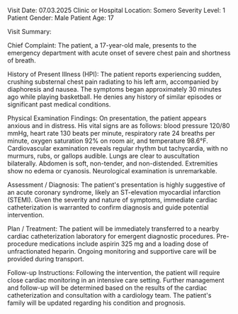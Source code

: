 Visit Date: 07.03.2025
Clinic or Hospital Location: Somero
Severity Level: 1
Patient Gender: Male
Patient Age: 17

Visit Summary:

Chief Complaint: The patient, a 17-year-old male, presents to the emergency department with acute onset of severe chest pain and shortness of breath.

History of Present Illness (HPI): The patient reports experiencing sudden, crushing substernal chest pain radiating to his left arm, accompanied by diaphoresis and nausea. The symptoms began approximately 30 minutes ago while playing basketball. He denies any history of similar episodes or significant past medical conditions.

Physical Examination Findings: On presentation, the patient appears anxious and in distress. His vital signs are as follows: blood pressure 120/80 mmHg, heart rate 130 beats per minute, respiratory rate 24 breaths per minute, oxygen saturation 92% on room air, and temperature 98.6°F. Cardiovascular examination reveals regular rhythm but tachycardia, with no murmurs, rubs, or gallops audible. Lungs are clear to auscultation bilaterally. Abdomen is soft, non-tender, and non-distended. Extremities show no edema or cyanosis. Neurological examination is unremarkable.

Assessment / Diagnosis: The patient's presentation is highly suggestive of an acute coronary syndrome, likely an ST-elevation myocardial infarction (STEMI). Given the severity and nature of symptoms, immediate cardiac catheterization is warranted to confirm diagnosis and guide potential intervention.

Plan / Treatment: The patient will be immediately transferred to a nearby cardiac catheterization laboratory for emergent diagnostic procedures. Pre-procedure medications include aspirin 325 mg and a loading dose of unfractionated heparin. Ongoing monitoring and supportive care will be provided during transport.

Follow-up Instructions: Following the intervention, the patient will require close cardiac monitoring in an intensive care setting. Further management and follow-up will be determined based on the results of the cardiac catheterization and consultation with a cardiology team. The patient's family will be updated regarding his condition and prognosis.